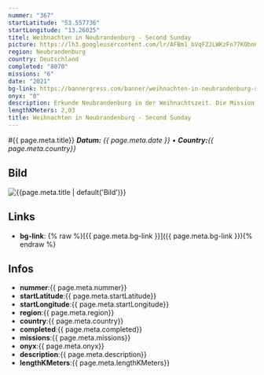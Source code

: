 ```yaml
---
nummer: "367"
startLatitude: "53.557736"
startLongitude: "13.26025"
titel: Weihnachten in Neubrandenburg - Second Sunday
picture: https://lh3.googleusercontent.com/lr/AFBm1_bVqFZJLWKzFn77KObn6juy_ByuWyW7PAow3xoikjfI6OeIFBcKR0Mop2-T0b5pD1m1tIpwZFlqmYccQp2hzKK9D215Ru74xR1fsHRgaQ1a9d2N9lefziNTRZWv5uy8K4ttUULvFUCYLR4WoqXO7XtqwZGwLib7RWx2unXhII3NrP_MIdFyESXklBk0Yo2J2XWvBxg0hnDcnztD2QnGLbk6-o8Cp9gyPMTe6zidR6n-We7qJ37dRadZuJ9xmVXVoPsRGXCi0zNoIB0gjqEKijuZClgIWkdb7A10vlZxzYW-1aa71D5-gVxPY89ZjWTts6VyvW-73NOQ6lSOiYQOL2ryiYQ6ZoHeKR0hsqxFPxvy1m6ccolBx2C0Dr2XnE7wO1b7knBkjmaohIk-dJtbmf37E6vXqLItgjIV-cNwBYlxv0BSnMcKbk_Oo6WWbguafciMPLbay2BRYwepG47lDDmWTOw8jRNwU5gEGHCo3tPC5F1cDFygGHwo5XbN5lZci3RZMydLTOee-aF4WI3PYndSRh31oC2gG0UOmSzdx6iaDUn66lTBhI5Xc7S0lmtd1QAhPnHTodMBfcTUC8WsC3yUKywS0kT9jYO1NyihsRL-SEZGwEeHMky8bwA2x_IuND2rx3iyFkSEmqP5QdI43KeRmsOtw1DuRPvze4F1gtZK92FZPaK9HoZliue2mkeXOtdigWQ6w7JeUgO7JDi4UQ2m_mZkF_jk_Bt0FqkRh0OKb-4vIar_tqWxtYoouOJKYCJxuDCzyeJI_FLUxMLSCWaoLov8Z9n_nomvSr5yWzvvgw-NYqlBWALoGfKQZr1WjzRT7iGcGbH4ooMI7A6EECAT0D9XOEhQd6EX
region: Neubrandenburg
country: Deutschland
completed: "8070"
missions: "6"
date: "2021"
bg-link: https://bannergress.com/banner/weihnachten-in-neubrandenburg-second-sunday-fc21
onyx: "0"
description: Erkunde Neubrandenburg in der Weihnachtszeit. Die Mission beginnt und endet auf dem Marktplatz.
lengthKMeters: 2,03
title: Weihnachten in Neubrandenburg - Second Sunday
---
```


#{{ page.meta.title}}
_**Datum:** {{ page.meta.date }} • **Country:**{{ page.meta.country}}_

## Bild
![{{page.meta.title | default('Bild')}}]({{page.meta.picture}})

## Links
- **bg-link**: {% raw %}[{{ page.meta.bg-link }}]({{ page.meta.bg-link }}){% endraw %}

## Infos
- **nummer**:{{ page.meta.nummer}}
- **startLatitude**:{{ page.meta.startLatitude}}
- **startLongitude**:{{ page.meta.startLongitude}}
- **region**:{{ page.meta.region}}
- **country**:{{ page.meta.country}}
- **completed**:{{ page.meta.completed}}
- **missions**:{{ page.meta.missions}}
- **onyx**:{{ page.meta.onyx}}
- **description**:{{ page.meta.description}}
- **lengthKMeters**:{{ page.meta.lengthKMeters}}

